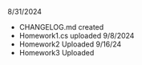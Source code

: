 8/31/2024 
- CHANGELOG.md created
- Homework1.cs uploaded 
9/8/2024
- Homework2 Uploaded
9/16/24
- Homework3 Uploaded
